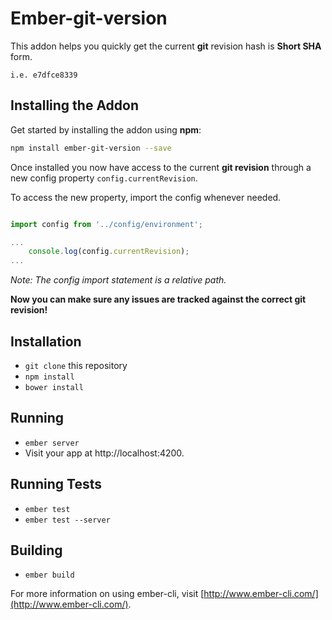 # Ember-git-version

This addon helps you quickly get the current **git** revision hash is **Short SHA** form.

`i.e. e7dfce8339`

## Installing the Addon

Get started by installing the addon using **npm**:

```bash
npm install ember-git-version --save
```

Once installed you now have access to the current **git revision** through a new config property `config.currentRevision`.

To access the new property, import the config whenever needed.

```js

import config from '../config/environment';

...
	console.log(config.currentRevision);
...

```

*Note: The config import statement is a relative path.*

**Now you can make sure any issues are tracked against the correct git revision!**

## Installation

* `git clone` this repository
* `npm install`
* `bower install`

## Running

* `ember server`
* Visit your app at http://localhost:4200.

## Running Tests

* `ember test`
* `ember test --server`

## Building

* `ember build`

For more information on using ember-cli, visit [http://www.ember-cli.com/](http://www.ember-cli.com/).
